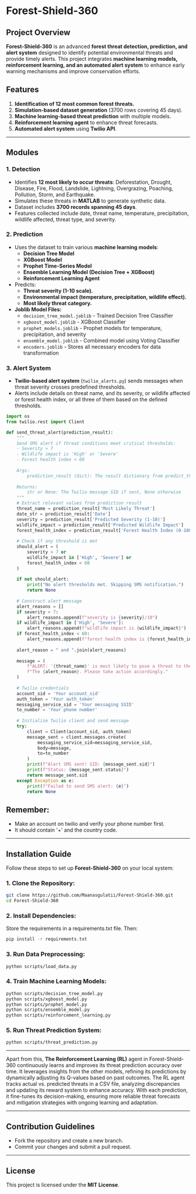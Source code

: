 # Forest-Shield-360

## Project Overview
**Forest-Shield-360** is an advanced **forest threat detection, prediction, and alert system** designed to identify potential environmental threats and provide timely alerts. This project integrates **machine learning models, reinforcement learning, and an automated alert system** to enhance early warning mechanisms and improve conservation efforts.


## Features
1. **Identification of 12 most common forest threats.**
2. **Simulation-based dataset generation** (3700 rows covering 45 days).
3. **Machine learning-based threat prediction** with multiple models.
4. **Reinforcement learning agent** to enhance threat forecasts.
5. **Automated alert system** using **Twilio API**.

---
## Modules
### 1. Detection
- Identifies **12 most likely to occur threats**: Deforestation, Drought, Disease, Fire, Flood, Landslide, Lightning, Overgrazing, Poaching, Pollution, Storm, and Earthquake.
- Simulates these threats in **MATLAB** to generate synthetic data.
- Dataset includes **3700 records spanning 45 days**.
- Features collected include date, threat name, temperature, precipitation, wildlife affected, threat type, and severity.

### 2. Prediction
- Uses the dataset to train various **machine learning models**:
  - **Decision Tree Model**
  - **XGBoost Model**
  - **Prophet Time-Series Model**
  - **Ensemble Learning Model (Decision Tree + XGBoost)**
  - **Reinforcement Learning Agent**
- Predicts:
  - **Threat severity (1-10 scale).**
  - **Environmental impact (temperature, precipitation, wildlife effect).**
  - **Most likely threat category.**
- **Joblib Model Files:**
  - `decision_tree_model.joblib` - Trained Decision Tree Classifier
  - `xgboost_model.joblib` - XGBoost Classifier
  - `prophet_models.joblib` - Prophet models for temperature, precipitation, and severity
  - `ensemble_model.joblib` - Combined model using Voting Classifier
  - `encoders.joblib` - Stores all necessary encoders for data transformation

### 3. Alert System
- **Twilio-based alert system** (`twilio_alerts.py`) sends messages when threat severity crosses predefined thresholds.
- Alerts include details on threat name, and its severity, or wildlife affected or forest health index, or all three of them based on the defined thresholds.

```python
import os
from twilio.rest import Client

def send_threat_alert(prediction_result):
    """
    Send SMS alert if threat conditions meet critical thresholds:
    - Severity > 7
    - Wildlife impact is 'High' or 'Severe'
    - Forest health index < 60
    
    Args:
        prediction_result (dict): The result dictionary from predict_threats()
    
    Returns:
        str or None: The Twilio message SID if sent, None otherwise
    """
    # Extract relevant values from prediction result
    threat_name = prediction_result['Most Likely Threat']
    date_str = prediction_result['Date']
    severity = prediction_result['Predicted Severity (1-10)']
    wildlife_impact = prediction_result['Predicted Wildlife Impact']
    forest_health_index = prediction_result['Forest Health Index (0-100)']
    
    # Check if any threshold is met
    should_alert = (
        severity > 7 or 
        wildlife_impact in ['High', 'Severe'] or 
        forest_health_index < 60
    )
    
    if not should_alert:
        print("No alert thresholds met. Skipping SMS notification.")
        return None
    
    # Construct alert message
    alert_reasons = []
    if severity > 7:
        alert_reasons.append(f"severity is {severity}/10")
    if wildlife_impact in ['High', 'Severe']:
        alert_reasons.append(f"wildlife impact is {wildlife_impact}")
    if forest_health_index < 60:
        alert_reasons.append(f"forest health index is {forest_health_index}")
    
    alert_reason = " and ".join(alert_reasons)
    
    message = (
        f"ALERT: '{threat_name}' is most likely to pose a threat to the forest on {date_str}. "
        f"The {alert_reason}. Please take action accordingly."
    )
    
    # Twilio credentials
    account_sid = 'Your account_sid'
    auth_token = 'Your auth_token'
    messaging_service_sid = 'Your messaging SSID'
    to_number = 'Your phone number' 
    
    # Initialize Twilio client and send message
    try:
        client = Client(account_sid, auth_token)
        message_sent = client.messages.create(
            messaging_service_sid=messaging_service_sid,
            body=message,
            to=to_number
        )
        print(f"Alert SMS sent! SID: {message_sent.sid}")
        print(f"Status: {message_sent.status}")
        return message_sent.sid
    except Exception as e:
        print(f"Failed to send SMS alert: {e}")
        return None
```

## Remember: 
- Make an account on twilio and verify your phone number first.
- It should contain '+' and the country code.

---
## Installation Guide
Follow these steps to set up **Forest-Shield-360** on your local system:

### 1. Clone the Repository:
```bash
git clone https://github.com/Maanasgulatii/Forest-Shield-360.git
cd Forest-Shield-360
```

### 2. Install Dependencies:
 Store the requirements in a requirements.txt file. Then:
```bash
pip install -r requirements.txt
```

### 3. Run Data Preprocessing:
```bash
python scripts/load_data.py
```

### 4. Train Machine Learning Models:
```bash
python scripts/decision_tree_model.py
python scripts/xgboost_model.py
python scripts/prophet_model.py
python scripts/ensemble_model.py
python scripts/reinforcement_learning.py
```

### 5. Run Threat Prediction System:
```bash
python scripts/threat_prediction.py
```

---
Apart from this, **The Reinforcement Learning (RL)** agent in Forest-Shield-360 continuously learns and improves its threat prediction accuracy over time. It leverages insights from the other models, refining its predictions by dynamically adjusting its Q-values based on past outcomes. The RL agent tracks actual vs. predicted threats in a CSV file, analyzing discrepancies and updating its reward system to enhance accuracy. With each prediction, it fine-tunes its decision-making, ensuring more reliable threat forecasts and mitigation strategies with ongoing learning and adaptation. 

---
## Contribution Guidelines
- Fork the repository and create a new branch.
- Commit your changes and submit a pull request.

---
## License
This project is licensed under the **MIT License**.

